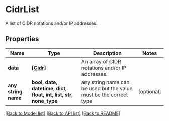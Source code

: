# CidrList

A list of CIDR notations and/or IP addresses.

## Properties
Name | Type | Description | Notes
------------ | ------------- | ------------- | -------------
**data** | [**[Cidr]**](Cidr.md) | An array of CIDR notations and/or IP addresses. | 
**any string name** | **bool, date, datetime, dict, float, int, list, str, none_type** | any string name can be used but the value must be the correct type | [optional]

[[Back to Model list]](../README.md#documentation-for-models) [[Back to API list]](../README.md#documentation-for-api-endpoints) [[Back to README]](../README.md)


